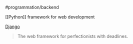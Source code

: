 #programmation/backend 

[[Python]] framework for web development

[Django](https://www.djangoproject.com)
> The web framework for perfectionists with deadlines.
